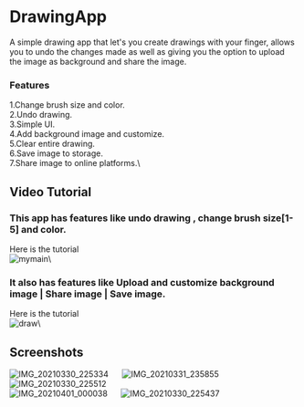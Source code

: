 # DrawingApp
A simple drawing app that let's you create drawings with your finger, allows you to undo the  changes made as well as giving you the option to upload the image as background and share the image.
### Features
1.Change brush size and color.\
2.Undo  drawing.\
3.Simple UI.\
4.Add background image and customize.\
5.Clear entire drawing.\
6.Save image to storage.\
7.Share image to online platforms.\
## Video Tutorial
### This app has features like undo drawing , change brush size[1-5] and color.
Here is the tutorial\
![mymain](https://user-images.githubusercontent.com/81551733/113196811-87b2a380-9281-11eb-8998-0506ffaf255c.gif)\
### It also has features like Upload and customize background image | Share image | Save image.
Here is the tutorial\
![draw](https://user-images.githubusercontent.com/81551733/113196822-8bdec100-9281-11eb-860f-ae40895e93dc.gif)\
## Screenshots
![IMG_20210330_225334](https://user-images.githubusercontent.com/81551733/113196907-a4e77200-9281-11eb-9c49-922a1e577e6c.jpg)&nbsp; &nbsp; &nbsp;
![IMG_20210331_235855](https://user-images.githubusercontent.com/81551733/113196946-afa20700-9281-11eb-8a00-e7be0edb2c5e.jpg)&nbsp; &nbsp; &nbsp;
![IMG_20210330_225512](https://user-images.githubusercontent.com/81551733/113196868-9ac57380-9281-11eb-814b-1bddcc5bcd5a.jpg)&nbsp; &nbsp; &nbsp; \
![IMG_20210401_000038](https://user-images.githubusercontent.com/81551733/113196914-a9138f80-9281-11eb-9cda-303f930b8e3c.jpg)&nbsp; &nbsp; &nbsp; 
![IMG_20210330_225437](https://user-images.githubusercontent.com/81551733/113196896-a2851800-9281-11eb-8e60-6c487bf3e39c.jpg)


